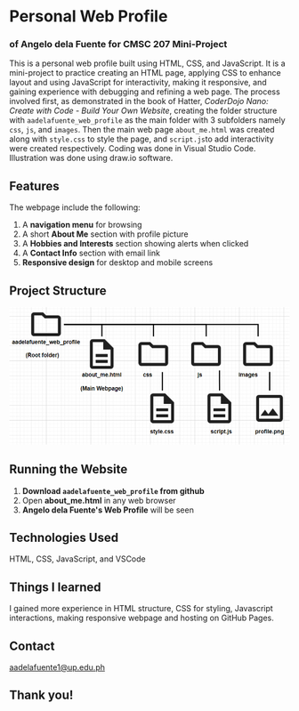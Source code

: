 # Personal Web Profile
### of Angelo dela Fuente for CMSC 207 Mini-Project

This is a personal web profile built using HTML, CSS, and JavaScript. It is a mini-project to practice creating an HTML page, applying CSS to enhance layout and using JavaScript for interactivity, making it responsive, and gaining experience with debugging and refining a web page. The process involved first, as demonstrated in the book of Hatter, *CoderDojo Nano: Create with Code - Build Your Own Website*, creating the folder structure with `aadelafuente_web_profile` as the main folder with 3 subfolders namely `css`, `js`, and `images`. Then the main web page `about_me.html` was created along with `style.css` to style the page, and `script.js`to add interactivity were created respectively. Coding was done in Visual Studio Code. Illustration was done using draw.io software.

## Features
The webpage include the following:
1. A **navigation menu** for browsing
2. A short **About Me** section with profile picture
3. A **Hobbies and Interests** section showing alerts when clicked
4. A **Contact Info** section with email link
5. **Responsive design** for desktop and mobile screens

## Project Structure
![Project Structure](https://github.com/Skykru-Commander/aadelafuente_web_profile/blob/main/project-structure.png)

## Running the Website
1. **Download `aadelafuente_web_profile` from github**
2. Open **about_me.html** in any web browser
3. **Angelo dela Fuente's Web Profile** will be seen

## Technologies Used
HTML, CSS, JavaScript, and VSCode

## Things I learned
I gained more experience in HTML structure, CSS for styling, Javascript interactions, making responsive webpage and hosting on GitHub Pages.

## Contact
aadelafuente1@up.edu.ph

## Thank you!
